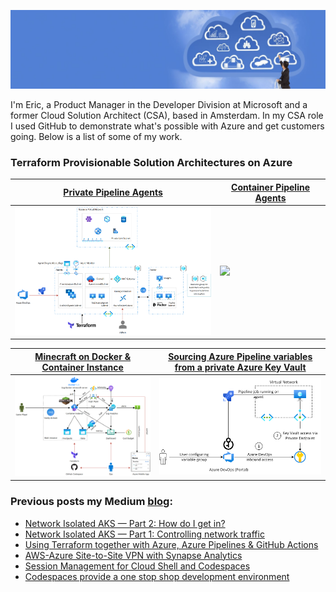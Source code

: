 ![](images/1517654827293.jpeg)

I'm Eric, a Product Manager in the Developer Division at Microsoft and a former Cloud Solution Architect (CSA), based in Amsterdam. 
In my CSA role I used GitHub to demonstrate what's possible with Azure and get customers going. Below is a list of some of my work.


### Terraform Provisionable Solution Architectures on Azure

[Private Pipeline Agents](https://github.com/geekzter/azure-pipeline-agents) | [Container Pipeline Agents](https://github.com/geekzter/azure-pipelines-container-agent)
--- | --- 
<a href="https://github.com/geekzter/azure-pipeline-agents"><img width="360" src="https://github.com/geekzter/azure-pipeline-agents/raw/master/visuals/diagram.png"></a> | <a href="https://github.com/geekzter/azure-pipelines-container-agent"><img width="360" src="https://github.com/geekzter/azure-pipelines-container-agent/blob/main/visuals/overview.png?raw=true"></a> 

[Minecraft on Docker & Container Instance](https://github.com/geekzter/azure-minecraft-docker) | [Sourcing Azure Pipeline variables from a private Azure Key Vault](https://github.com/geekzter/azure-pipeline-agent-keyvault-access)
--- | --- 
<a href="https://github.com/geekzter/azure-minecraft-docker"><img width="360" src="https://github.com/geekzter/azure-minecraft-docker/raw/main/visuals/diagram.png"></a> | <a href="https://github.com/geekzter/azure-pipeline-agent-keyvault-access"><img width="360" src="https://raw.githubusercontent.com/geekzter/azure-pipeline-agent-keyvault-access/main/visuals/overview.png"></a> 

### Previous posts my Medium [blog](https://geekzter.medium.com/):
- [Network Isolated AKS — Part 2: How do I get in?](https://geekzter.medium.com/network-isolated-aks-part-2-how-do-i-get-in-1c01d0c1b115)
- [Network Isolated AKS — Part 1: Controlling network traffic](https://geekzter.medium.com/network-isolated-aks-part-1-controlling-network-traffic-2cd0e045352d)
- [Using Terraform together with Azure, Azure Pipelines & GitHub Actions](https://geekzter.medium.com/using-terraform-with-azure-azure-pipelines-github-actions-86e043bd0d9e)
- [AWS-Azure Site-to-Site VPN with Synapse Analytics](https://geekzter.medium.com/aws-azure-site-to-site-vpn-with-synapse-analytics-d38af287b388)
- [Session Management for Cloud Shell and Codespaces](https://geekzter.medium.com/session-management-for-cloud-shell-and-codespaces-29f474925c53)
- [Codespaces provide a one stop shop development environment](https://geekzter.medium.com/codespaces-provide-a-one-stop-shop-development-environment-8fbad6716d53)

